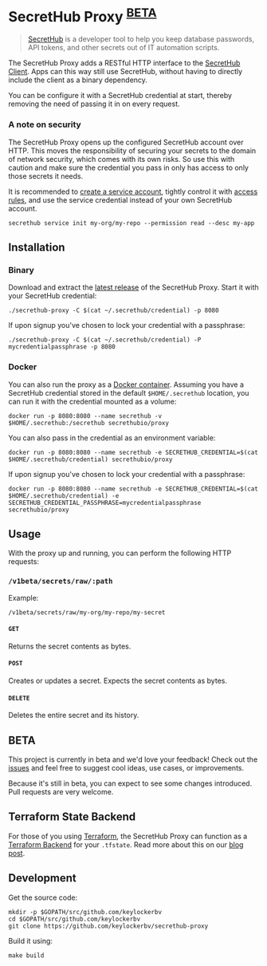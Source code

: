 # SecretHub Proxy <sup>[BETA](#beta)</sup>

> [SecretHub](https://secrethub.io) is a developer tool to help you keep database passwords, API tokens, and other secrets out of IT automation scripts.

The SecretHub Proxy adds a RESTful HTTP interface to the [SecretHub Client](https://). 
Apps can this way still use SecretHub, without having to directly include the client as a binary dependency.

You can be configure it with a SecretHub credential at start, thereby removing the need of passing it in on every request. 

### A note on security

The SecretHub Proxy opens up the configured SecretHub account over HTTP. 
This moves the responsibility of securing your secrets to the domain of network security, which comes with its own risks. 
So use this with caution and make sure the credential you pass in only has access to only those secrets it needs. 

It is recommended to [create a service account](https://secrethub.io/docs/reference/service-command/), tightly control it with [access rules](https://secrethub.io/docs/reference/acl-command/), and use the service credential instead of your own SecretHub account.

```
secrethub service init my-org/my-repo --permission read --desc my-app
```

## Installation

### Binary

Download and extract the [latest release](https://github.com/keylockerbv/secrethub-proxy/releases/latest) of the SecretHub Proxy. Start it with your SecretHub credential:

```
./secrethub-proxy -C $(cat ~/.secrethub/credential) -p 8080
```

If upon signup you've chosen to lock your credential with a passphrase:

```
./secrethub-proxy -C $(cat ~/.secrethub/credential) -P mycredentialpassphrase -p 8080
```

### Docker

You can also run the proxy as a [Docker container](https://hub.docker.com/r/secrethubio/proxy). 
Assuming you have a SecretHub credential stored in the default `$HOME/.secrethub` location, you can run it with the credential mounted as a volume:

```
docker run -p 8080:8080 --name secrethub -v $HOME/.secrethub:/secrethub secrethubio/proxy
```

You can also pass in the credential as an environment variable:

```
docker run -p 8080:8080 --name secrethub -e SECRETHUB_CREDENTIAL=$(cat $HOME/.secrethub/credential) secrethubio/proxy
```

If upon signup you've chosen to lock your credential with a passphrase:

```
docker run -p 8080:8080 --name secrethub -e SECRETHUB_CREDENTIAL=$(cat $HOME/.secrethub/credential) -e SECRETHUB_CREDENTIAL_PASSPHRASE=mycredentialpassphrase secrethubio/proxy
```

## Usage

With the proxy up and running, you can perform the following HTTP requests:

### `/v1beta/secrets/raw/:path`

Example:

```
/v1beta/secrets/raw/my-org/my-repo/my-secret
```

#### `GET`

Returns the secret contents as bytes.

#### `POST`

Creates or updates a secret. Expects the secret contents as bytes.

#### `DELETE`

Deletes the entire secret and its history.

## BETA

This project is currently in beta and we'd love your feedback! Check out the [issues](https://github.com/keylockerbv/secrethub-proxy/issues) and feel free to suggest cool ideas, use cases, or improvements. 

Because it's still in beta, you can expect to see some changes introduced. Pull requests are very welcome.

## Terraform State Backend

For those of you using [Terraform](https://www.terraform.io), the SecretHub Proxy can function as a [Terraform Backend](https://www.terraform.io/docs/backends/index.html) for your `.tfstate`. 
Read more about this on our [blog post]().

## Development

Get the source code:

```
mkdir -p $GOPATH/src/github.com/keylockerbv
cd $GOPATH/src/github.com/keylockerbv
git clone https://github.com/keylockerbv/secrethub-proxy
```

Build it using:

```
make build
```
